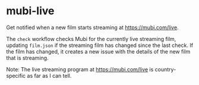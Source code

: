 # mubi-live

Get notified when a new film starts streaming at https://mubi.com/live.

The `check` workflow checks Mubi for the currently live streaming film, updating `film.json` if the streaming film has changed since the last check. If the film has changed, it creates a new issue with the details of the new film that is streaming.

Note: The live streaming program at https://mubi.com/live is country-specific as far as I can tell.

